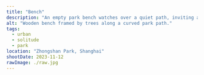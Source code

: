 ```yaml
---
title: "Bench"
description: "An empty park bench watches over a quiet path, inviting a pause in the middle of the day."
alt: "Wooden bench framed by trees along a curved park path."
tags:
  - urban
  - solitude
  - park
location: "Zhongshan Park, Shanghai"
shootDate: 2023-11-12
rawImage: ./raw.jpg
---
```

